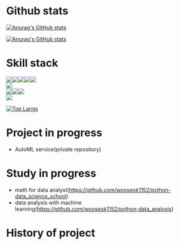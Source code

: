 # Github stats
[![Anurag's GitHub stats](https://github-readme-stats.vercel.app/api?username=wooseok1152)](https://github.com/wooseok1152/github-readme-stats)

[![Anurag's GitHub stats](https://github-readme-stats.vercel.app/api?username=RDpage)](https://github.com/RDpage/github-readme-stats)

# Skill stack
<img src="https://img.shields.io/badge/Python-3776AB?style=flat-square&logo=Python&logoColor=white"/><img src="https://img.shields.io/badge/NumPy-013243?style=flat-square&logo=NumPy&logoColor=white"/><img src="https://img.shields.io/badge/pandas-150458?style=flat-square&logo=pandas&logoColor=white"/><img src="https://img.shields.io/badge/scikit-learn-F7931E?style=flat-square&logo=scikit-learn&logoColor=white"/><img src="https://img.shields.io/badge/Keras-D00000?style=flat-square&logo=Keras&logoColor=white"/>    
<img src="https://img.shields.io/badge/Flask-000000?style=flat-square&logo=Flask&logoColor=white"/>    
<img src="https://img.shields.io/badge/Oracle-F80000?style=flat-square&logo=Oracle&logoColor=white"/><img src="https://img.shields.io/badge/MySQL-4479A1?style=flat-square&logo=MySQL&logoColor=white"/><img src="https://img.shields.io/badge/SQLite-4479A1?style=flat-square&logo=SQLite&logoColor=white"/>    
<img src="https://img.shields.io/badge/Apache Spark-E25A1C?style=flat-square&logo=Apache Spark&logoColor=white"/>

[![Top Langs](https://github-readme-stats.vercel.app/api/top-langs/?username=wooseok1152)](https://github.com/wooseok1152/github-readme-stats)

# Project in progress
- AutoML service(private repository)

# Study in progress
- math for data analyst(https://github.com/wooseok1152/python-data_science_school)
- data analysis with machine learning(https://github.com/wooseok1152/python-data_analysis)

# History of project
